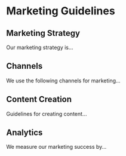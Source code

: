 # Marketing Guidelines

## Marketing Strategy

Our marketing strategy is...

## Channels

We use the following channels for marketing...

## Content Creation

Guidelines for creating content...

## Analytics

We measure our marketing success by...